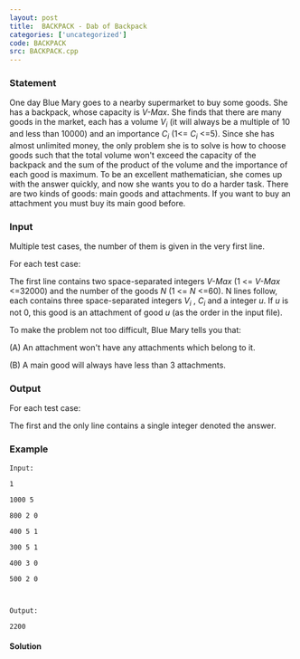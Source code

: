 ```yaml
---
layout: post
title:  BACKPACK - Dab of Backpack
categories: ['uncategorized']
code: BACKPACK
src: BACKPACK.cpp
---
```


### **Statement**

One day Blue Mary goes to a nearby supermarket to buy some goods. She has a
backpack, whose capacity is _V-Max_. She finds that there are many goods in
the market, each has a volume _V<sub>i</sub>_ (it will always be a
multiple of 10 and less than 10000) and an importance _C<sub>i</sub>_ (1<=
_C<sub>i</sub>_ <=5). Since she has almost unlimited money, the only
problem she is to solve is how to choose goods such that the total volume
won't exceed the capacity of the backpack and the sum of the product of the
volume and the importance of each good is maximum. To be an excellent
mathematician, she comes up with the answer quickly, and now she wants you to
do a harder task. There are two kinds of goods: main goods and attachments. If
you want to buy an attachment you must buy its main good before.

### Input

Multiple test cases, the number of them is given in the very first line.

For each test case:

The first line contains two space-separated integers _V-Max_ (1 <= _V-Max_
<=32000) and the number of the goods _N_ (1 <= _N_ <=60). N lines follow, each
contains three space-separated integers _V<sub>i</sub>_ ,
_C<sub>i</sub>_ and a integer _u_. If _u_ is not 0, this good is an
attachment of good _u_ (as the order in the input file).

To make the problem not too difficult, Blue Mary tells you that:

(A) An attachment won't have any attachments which belong to it.

(B) A main good will always have less than 3 attachments.

### Output

For each test case:

The first and the only line contains a single integer denoted the answer.

### Example

    
    
    Input:
    1
    1000 5
    800 2 0
    400 5 1
    300 5 1
    400 3 0
    500 2 0
    
    Output:
    2200
    



#### **Solution**



